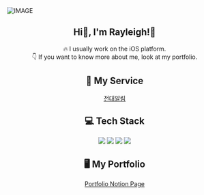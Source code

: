 <picture>
  <source media="(prefers-color-scheme: dark)" srcset="https://capsule-render.vercel.app/api?type=venom&height=300&color=gradient&text=Software%20Engineer&section=header&fontAlign=50&textBg=false&desc=interested%20in%20iOS&descAlignY=59&fontSize=50&descSize=25&fontAlignY=46">
  <source media="(prefers-color-scheme: light)" srcset="https://capsule-render.vercel.app/api?type=venom&height=300&color=gradient&text=Software%20Engineer&section=header&fontAlign=50&textBg=false&fontColor=212121&desc=interested%20in%20iOS&descAlignY=59&fontSize=50&descSize=25&fontAlignY=46
  ">
  <img alt="IMAGE" src="https://capsule-render.vercel.app/api?type=venom&height=300&color=gradient&text=Software%20Engineer&section=header&fontAlign=50&textBg=false&desc=interested%20in%20iOS&descAlignY=59&fontSize=50&descSize=25&fontAlignY=46">
</picture>

<!-- ![header](https://capsule-render.vercel.app/api?type=venom&height=300&color=gradient&text=Software%20Engineer&section=header&fontAlign=50&textBg=false&desc=interested%20in%20iOS&descAlignY=59&fontSize=50&descSize=25&fontAlignY=46) -->

<h2 align="center"> Hi👋, I'm Rayleigh!🤗</h1>
<p align="center">
🔥 I usually work on the iOS platform.<br/>
👇 If you want to know more about me, look at my portfolio.<br/>
</p>

<h2 align="center">🚀 My Service</h2>
<p align="center">
<a href="https://wackitlab.notion.site/469d2c23433c48cca6965c3573058397?pvs=4">전대알림</a><br/>
</p>

<h2 align="center">💻 Tech Stack</h2>
<p align="center">
    <img src="https://img.shields.io/badge/iOS-000000?style=for-the-badge&logo=apple&logoColor=white" />
    <img src="https://img.shields.io/badge/Swift-FA7343?style=for-the-badge&logo=swift&logoColor=white" />
    <img src="https://img.shields.io/badge/Django-092E20?style=for-the-badge&logo=django&logoColor=white"/>
    <img src="https://img.shields.io/badge/Python-3776AB?style=for-the-badge&logo=Python&logoColor=white"/>
</p>

<h2 align="center">🖥️ My Portfolio</h2>
<p align="center">
    <a href="https://www.notion.so/0003949445c346c390adae5aa798f226?pvs=4">Portfolio Notion Page</a>
</p>